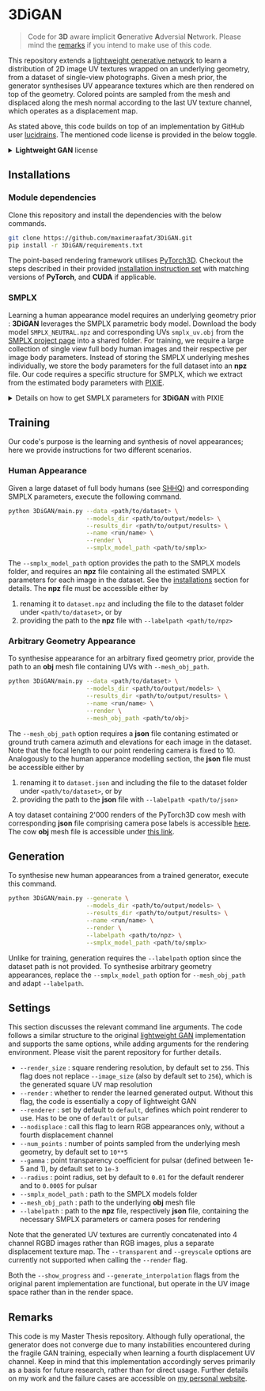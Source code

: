 # 3DiGAN

> Code for **3D** aware **i**mplicit **G**enerative **A**dversial **N**etwork. Please mind the [remarks](#remarks) if you intend to make use of this code.

This repository extends a [lightweight generative network](https://github.com/lucidrains/lightweight-gan) to learn a distribution of 2D image UV textures wrapped on an underlying geometry, from a dataset of single-view photographs. Given a mesh prior, the generator synthesises UV appearance textures which are then rendered on top of the geometry. Colored points are sampled from the mesh and displaced along the mesh normal according to the last UV texture channel, which operates as a displacement map.

As stated above, this code builds on top of an implementation by GitHub user [lucidrains](https://github.com/lucidrains). The mentioned code license is provided in the below toggle.

<details>
<summary> <b>Lightweight GAN</b> license </summary>

```markdown
MIT License

Copyright (c) 2021 Phil Wang

Permission is hereby granted, free of charge, to any person obtaining a copy
of this software and associated documentation files (the "Software"), to deal
in the Software without restriction, including without limitation the rights
to use, copy, modify, merge, publish, distribute, sublicense, and/or sell
copies of the Software, and to permit persons to whom the Software is
furnished to do so, subject to the following conditions:

The above copyright notice and this permission notice shall be included in all
copies or substantial portions of the Software.

THE SOFTWARE IS PROVIDED "AS IS", WITHOUT WARRANTY OF ANY KIND, EXPRESS OR
IMPLIED, INCLUDING BUT NOT LIMITED TO THE WARRANTIES OF MERCHANTABILITY,
FITNESS FOR A PARTICULAR PURPOSE AND NONINFRINGEMENT. IN NO EVENT SHALL THE
AUTHORS OR COPYRIGHT HOLDERS BE LIABLE FOR ANY CLAIM, DAMAGES OR OTHER
LIABILITY, WHETHER IN AN ACTION OF CONTRACT, TORT OR OTHERWISE, ARISING FROM,
OUT OF OR IN CONNECTION WITH THE SOFTWARE OR THE USE OR OTHER DEALINGS IN THE
SOFTWARE.
```
</details>


## Installations

### Module dependencies

Clone this repository and install the dependencies with the below commands.
```bash
git clone https://github.com/maximeraafat/3DiGAN.git
pip install -r 3DiGAN/requirements.txt
```

The point-based rendering framework utilises [PyTorch3D](https://pytorch3d.org). Checkout the steps described in their provided [installation instruction set](https://github.com/facebookresearch/pytorch3d/blob/main/INSTALL.md) with matching versions of **PyTorch**, and **CUDA** if applicable.

### SMPLX
Learning a human appearance model requires an underlying geometry prior : **3DiGAN** leverages the SMPLX parametric body model. Download the body model `SMPLX_NEUTRAL.npz` and corresponding UVs `smplx_uv.obj` from the [SMPLX project page](https://smpl-x.is.tue.mpg.de) into a shared folder. For training, we require a large collection of single view full body human images and their respective per image body parameters. Instead of storing the SMPLX underlying meshes individually, we store the body parameters for the full dataset into an **npz** file. Our code requires a specific structure for SMPLX, which we extract from the estimated body parameters with [PIXIE](https://github.com/YadiraF/PIXIE).

<details>
<summary> Details on how to get SMPLX parameters for <b>3DiGAN</b> with PIXIE  </summary>

Our code expects a **npz** file containing a list of 8 tensors : `['global_orient', 'body_pose', 'jaw_pose', 'left_hand_pose', 'right_hand_pose', 'expression', 'betas', 'cam']`. All per subject parameters are obtained from the PIXIE output in the following way.

```python
import numpy as np

params = np.load(<name>_param.pkl, allow_pickle=True)
prediction = np.load(<name>_prediction.pkl, allow_pickle=True)

global_orient = params['global_pose']
body_pose = params['body_pose']
jaw_pose = params['jaw_pose']
left_hand_pose = params['left_hand_pose']
right_hand_pose = params['right_hand_pose']
expression = params['exp'][:10]
betas = params['shape'][:10]
cam = prediction['cam']
```

`<name>_param.pkl` and `<name>_prediction.pkl` are the respective PIXIE outputs for a given image. Finally, the SMPLX parameters are concatenated together for all subjects in the training dataset of interest. For instance, the final global orientation shape will be `global_orient.shape = (num_subjects, 1, 3, 3)`, where the equivalent shape for one single SMPLX body is `(1, 3, 3)`. An example of SMPLX parameters extracted with PIXIE for version 1.0 of the [SHHQ](https://github.com/stylegan-human/StyleGAN-Human/blob/main/docs/Dataset.md) dataset, containing 40'000 images of high-quality full-body humans, is accessible [here](https://drive.google.com/file/d/1SoPnvbPv4oxuLJw3yP8J4-fnHuyRqTnj/view?usp=share_link).
</details>


## Training

Our code's purpose is the learning and synthesis of novel appearances; here we provide instructions for two different scenarios.

### Human Appearance

Given a large dataset of full body humans (see [SHHQ](https://github.com/stylegan-human/StyleGAN-Human/blob/main/docs/Dataset.md)) and corresponding SMPLX parameters, execute the following command.

```bash
python 3DiGAN/main.py --data <path/to/dataset> \
                      --models_dir <path/to/output/models> \
                      --results_dir <path/to/output/results> \
                      --name <run/name> \
                      --render \
                      --smplx_model_path <path/to/smplx>
```

The `--smplx_model_path` option provides the path to the SMPLX models folder, and requires an **npz** file containing all the estimated SMPLX parameters for each image in the dataset. See the [installations](#installations) section for details. The **npz** file must be accessible either by

1. renaming it to `dataset.npz` and including the file to the dataset folder under `<path/to/dataset>`, or by
2. providing the path to the **npz** file with `--labelpath <path/to/npz>`

### Arbitrary Geometry Appearance

To synthesise appearance for an arbitrary fixed geometry prior, provide the path to an **obj** mesh file containing UVs with `--mesh_obj_path`.

```bash
python 3DiGAN/main.py --data <path/to/dataset> \
                      --models_dir <path/to/output/models> \
                      --results_dir <path/to/output/results> \
                      --name <run/name> \
                      --render \
                      --mesh_obj_path <path/to/obj>
```

The `--mesh_obj_path` option requires a **json** file contaning estimated or ground truth camera azimuth and elevations for each image in the dataset. Note that the focal length to our point rendering camera is fixed to 10. Analogously to the human apperance modelling section, the **json** file must be accessible either by

1. renaming it to `dataset.json` and including the file to the dataset folder under `<path/to/dataset>`, or by
2. providing the path to the **json** file with `--labelpath <path/to/json>`

A toy dataset containing 2'000 renders of the PyTorch3D cow mesh with corresponding **json** file  comprising camera pose labels is accessible [here](https://drive.google.com/file/d/1xvLTY2hiVhkrYXl3UQxLDmpsotxvWExo/view?usp=share_link). The cow **obj** mesh file is accessible under [this link](https://dl.fbaipublicfiles.com/pytorch3d/data/cow_mesh/cow.obj).


## Generation

To synthesise new human appearances from a trained generator, execute this command.

```bash
python 3DiGAN/main.py --generate \
                      --models_dir <path/to/output/models> \
                      --results_dir <path/to/output/results> \
                      --name <run/name> \
                      --render \
                      --labelpath <path/to/npz> \
                      --smplx_model_path <path/to/smplx>
```

Unlike for training, generation requires the `--labelpath` option since the dataset path is not provided. To synthesise arbitrary geometry appearances, replace the `--smplx_model_path` option for `--mesh_obj_path` and adapt `--labelpath`.

## Settings

This section discusses the relevant command line arguments. The code follows a similar structure to the original [lightweight GAN](https://github.com/lucidrains/lightweight-gan) implementation and supports the same options, while adding arguments for the rendering environment. Please visit the parent repository for further details.

* `--render_size` : square rendering resolution, by default set to `256`. This flag does not replace `--image_size` (also by default set to `256`), which is the generated square UV map resolution
* `--render` : whether to render the learned generated output. Without this flag, the code is essentially a copy of lightweight GAN
* `--renderer` : set by default to `default`, defines which point renderer to use. Has to be one of `default` or `pulsar`
* `--nodisplace` : call this flag to learn RGB appearances only, without a fourth displacement channel
* `--num_points` : number of points sampled from the underlying mesh geometry, by default set to `10**5`
* `--gamma` : point transparency coefficient for pulsar (defined between 1e-5 and 1), by default set to `1e-3`
* `--radius` : point radius, set by default to `0.01` for the default renderer and to `0.0005` for pulsar
* `--smplx_model_path` : path to the SMPLX models folder
* `--mesh_obj_path` : path to the underlying **obj** mesh file
* `--labelpath` : path to the **npz** file, respectively **json** file, containing the necessary SMPLX parameters or camera poses for rendering

Note that the generated UV textures are currently concatenated into 4 channel RGBD images rather than RGB images, plus a separate displacement texture map. The `--transparent` and `--greyscale` options are currently not supported when calling the `--render` flag.

Both the `--show_progress` and `--generate_interpolation` flags from the original parent implementation are functional, but operate in the UV image space rather than in the render space.


## Remarks

This code is my Master Thesis repository. Although fully operational, the generator does not converge due to many instabilities encountered during the fragile GAN training, especially when learning a fourth displacement UV channel. Keep in mind that this implementation accordingly serves primarily as a basis for future research, rather than for direct usage. Further details on my work and the failure cases are accessible on [my personal website](https://maximeraafat.github.io/projects/master_thesis).
